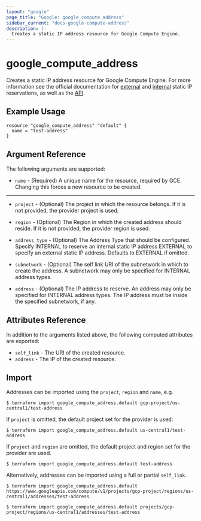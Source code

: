 ```yaml
---
layout: "google"
page_title: "Google: google_compute_address"
sidebar_current: "docs-google-compute-address"
description: |-
  Creates a static IP address resource for Google Compute Engine.
---
```


# google\_compute\_address

Creates a static IP address resource for Google Compute Engine. For more information see
the official documentation for
[external](https://cloud.google.com/compute/docs/instances-and-network) and
[internal](https://cloud.google.com/compute/docs/ip-addresses/reserve-static-internal-ip-address)
static IP reservations, as well as the
[API](https://cloud.google.com/compute/docs/reference/beta/addresses/insert).


## Example Usage

```hcl
resource "google_compute_address" "default" {
  name = "test-address"
}
```

## Argument Reference

The following arguments are supported:

* `name` - (Required) A unique name for the resource, required by GCE.
    Changing this forces a new resource to be created.

- - -

* `project` - (Optional) The project in which the resource belongs. If it
    is not provided, the provider project is used.

* `region` - (Optional) The Region in which the created address should reside.
    If it is not provided, the provider region is used.

* `address_type` - (Optional) The Address Type that should be configured.
    Specify INTERNAL to reserve an internal static IP address EXTERNAL to
    specify an external static IP address. Defaults to EXTERNAL if omitted.

* `subnetwork` - (Optional) The self link URI of the subnetwork in which to
    create the address. A subnetwork may only be specified for INTERNAL
    address types.

* `address` - (Optional) The IP address to reserve. An address may only be
    specified for INTERNAL address types. The IP address must be inside the
    specified subnetwork, if any.

## Attributes Reference

In addition to the arguments listed above, the following computed attributes are
exported:

* `self_link` - The URI of the created resource.
* `address` - The IP of the created resource.

## Import

Addresses can be imported using the `project`, `region` and `name`, e.g.

```
$ terraform import google_compute_address.default gcp-project/us-central1/test-address
```

If `project` is omitted, the default project set for the provider is used:

```
$ terraform import google_compute_address.default us-central1/test-address
```

If `project` and `region` are omitted, the default project and region set for the provider are used.

```
$ terraform import google_compute_address.default test-address
```

Alternatively, addresses can be imported using a full or partial `self_link`.

```
$ terraform import google_compute_address.default https://www.googleapis.com/compute/v1/projects/gcp-project/regions/us-central1/addresses/test-address

$ terraform import google_compute_address.default projects/gcp-project/regions/us-central1/addresses/test-address
```